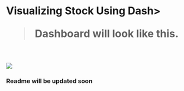 <H1>Visualizing Stock Using Dash>     

<br>             


>Dashboard will look like this.

<br>
<img src='https://github.com/update-ankur/bhavishyavaanee/blob/master/Visualizing%20Stock%20Using%20Dash/view.png'>



<h3>Readme will be updated soon
